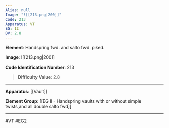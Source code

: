 ```yaml
---
Alias: null
Image: "![[213.png|200]]"
Code: 213
Apparatus: VT
EG: II
DV: 2.8
---
```

**Element**: Handspring fwd. and salto fwd. piked.

**Image**:
![[213.png|200]]

**Code Identification Number**: 213

>**Difficulty Value**: 2.8

___
**Apparatus**: [[Vault]]

**Element Group**: [[EG II -   Handspring vaults with or without simple twists,and all double salto fwd]]
___
#VT #EG2

